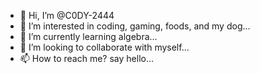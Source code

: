 - 👋 Hi, I’m @C0DY-2444
- 👀 I’m interested in coding, gaming, foods, and my dog...
- 🌱 I’m currently learning algebra...
- 💞️ I’m looking to collaborate with myself...
- 📫 How to reach me? say hello...

<!---
C0DY-2444/C0DY-2444 is a ✨ special ✨ repository because its `README.md` (this file) appears on your GitHub profile.
You can click the Preview link to take a look at your changes.
--->
